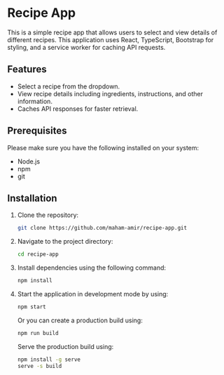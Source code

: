 # Recipe App

This is a simple recipe app that allows users to select and view details of different recipes. This application uses React, TypeScript, Bootstrap for styling, and a service worker for caching API requests.

## Features

- Select a recipe from the dropdown.
- View recipe details including ingredients, instructions, and other information.
- Caches API responses for faster retrieval.

## Prerequisites

Please make sure you have the following installed on your system:

- Node.js
- npm
- git

## Installation

1. Clone the repository:
   ```bash
   git clone https://github.com/maham-amir/recipe-app.git
   ```

2. Navigate to the project directory:
    ```bash
    cd recipe-app
    ````

3. Install dependencies using the following command:
    ```bash
    npm install
    ```

4. Start the application in development mode by using:
    ```bash
    npm start
    ```

    Or you can create a production build using:
    ```bash
    npm run build
    ```

    Serve the production build using:
    ```bash
    npm install -g serve
    serve -s build
    ```


    

